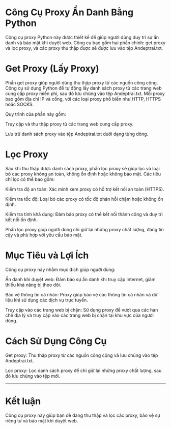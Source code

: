 # Công Cụ Proxy Ẩn Danh Bằng Python

Công cụ proxy Python này được thiết kế để giúp người dùng duy trì sự ẩn danh và bảo mật khi duyệt web. Công cụ bao gồm hai phần chính: get proxy và lọc proxy, và các proxy thu thập được sẽ được lưu vào tệp Andeptrai.txt.

# Get Proxy (Lấy Proxy)

Phần get proxy giúp người dùng thu thập proxy từ các nguồn công cộng. Công cụ sử dụng Python để tự động lấy danh sách proxy từ các trang web cung cấp proxy miễn phí, sau đó lưu chúng vào tệp Andeptrai.txt. Mỗi proxy bao gồm địa chỉ IP và cổng, với các loại proxy phổ biến như HTTP, HTTPS hoặc SOCKS.

Quy trình của phần này gồm:

Truy cập và thu thập proxy từ các trang web cung cấp proxy.

Lưu trữ danh sách proxy vào tệp Andeptrai.txt dưới dạng từng dòng.


# Lọc Proxy

Sau khi thu thập được danh sách proxy, phần lọc proxy sẽ giúp lọc và loại bỏ các proxy không an toàn, không ổn định hoặc không bảo mật. Các tiêu chí lọc có thể bao gồm:

Kiểm tra độ an toàn: Xác minh xem proxy có hỗ trợ kết nối an toàn (HTTPS).

Kiểm tra tốc độ: Loại bỏ các proxy có tốc độ phản hồi chậm hoặc không ổn định.

Kiểm tra tính khả dụng: Đảm bảo proxy có thể kết nối thành công và duy trì kết nối ổn định.


Phần lọc proxy giúp người dùng chỉ giữ lại những proxy chất lượng, đáng tin cậy và phù hợp với yêu cầu bảo mật.

# Mục Tiêu và Lợi Ích

Công cụ proxy này nhằm mục đích giúp người dùng:

Ẩn danh khi duyệt web: Đảm bảo sự ẩn danh khi truy cập internet, giảm thiểu khả năng bị theo dõi.

Bảo vệ thông tin cá nhân: Proxy giúp bảo vệ các thông tin cá nhân và dữ liệu khi sử dụng các dịch vụ trực tuyến.

Truy cập vào các trang web bị chặn: Sử dụng proxy để vượt qua các hạn chế địa lý và truy cập vào các trang web bị chặn tại khu vực của người dùng.


# Cách Sử Dụng Công Cụ

Get proxy: Thu thập proxy từ các nguồn công cộng và lưu chúng vào tệp Andeptrai.txt.


Lọc proxy: Lọc danh sách proxy để chỉ giữ lại những proxy chất lượng, sau đó lưu chúng vào tệp mới.

---
# Kết luận
Công cụ proxy này giúp bạn dễ dàng thu thập và lọc các proxy, bảo vệ sự riêng tư và bảo mật khi duyệt web.

